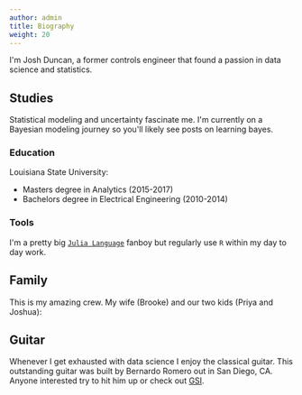 ```yaml
---
author: admin
title: Biography
weight: 20
---
```


I'm Josh Duncan, a former controls engineer that found a passion in data science and statistics.

## Studies

 Statistical modeling and uncertainty fascinate me. I'm currently on a Bayesian modeling journey so you'll likely see posts on learning bayes.

### Education

 Louisiana State University:
 
 - Masters degree in Analytics (2015-2017)
 - Bachelors degree in Electrical Engineering (2010-2014)

### Tools

I'm a pretty big [`Julia Language`](https://julialang.org/) fanboy but regularly use `R` within my day to day work.

## Family

This is my amazing crew. My wife (Brooke) and our two kids (Priya and Joshua):

## Guitar

Whenever I get exhausted with data science I enjoy the classical guitar. This outstanding guitar was built by Bernardo Romero out in San Diego, CA. Anyone interested try to hit him up or check out [GSI](https://www.guitarsalon.com/).
